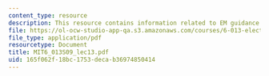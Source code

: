 ```yaml
---
content_type: resource
description: This resource contains information related to EM guidance and filtering.
file: https://ol-ocw-studio-app-qa.s3.amazonaws.com/courses/6-013-electromagnetics-and-applications-spring-2009/165f062f18bc1753decab36974850414_MIT6_013S09_lec13.pdf
file_type: application/pdf
resourcetype: Document
title: MIT6_013S09_lec13.pdf
uid: 165f062f-18bc-1753-deca-b36974850414
---
```

